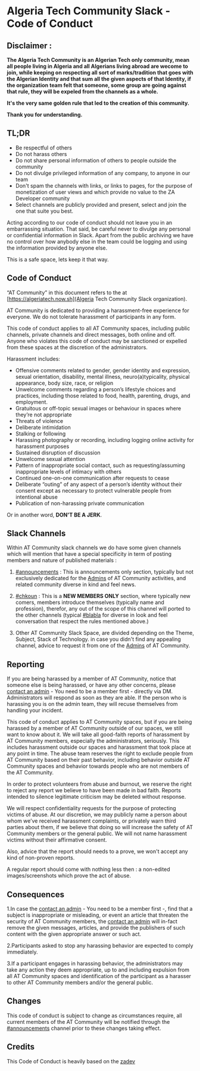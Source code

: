 # Algeria Tech Community Slack - Code of Conduct

## Disclaimer : 

**The Algeria Tech Community is an Algerian Tech only community, mean all people living in Algeria and all Algerians living abroad are wecome to join, while keeping on respecting all sort of marks/tradition that goes with the Algerian Identity and that sum all the given aspects of that Identity, if the organization team felt that someone, some group are going against that rule, they will be expeled from the channels as a whole.**

**It's the very same golden rule that led to the creation of this community.**

**Thank you for understanding.**

## TL;DR

* Be respectful of others
* Do not harass others
* Do not share personal information of others to people outside the community
* Do not divulge privileged information of any company, to anyone in our team
* Don't spam the channels with links, or links to pages, for the purpose of monetization of user views and which provide no value to the ZA Developer community
* Select channels are publicly provided and present, select and join the one that suite you best.


Acting according to our code of conduct should not leave you in an embarrassing situation. That said, be careful never to divulge any personal or confidential information in Slack. Apart from the public archiving we have no control over how anybody else in the team could be logging and using the information provided by anyone else.

This is a safe space, lets keep it that way.

## Code of Conduct

“AT Community” in this document refers to the  at [https://algeriatech.now.sh](Algeria Tech Community Slack organization).

AT Community is dedicated to providing a harassment-free experience for everyone. We do not tolerate harassment of participants in any form.

This code of conduct applies to all AT Community spaces, including public channels, private channels and direct messages, both online and off. Anyone who violates this code of conduct may be sanctioned or expelled from these spaces at the discretion of the administrators.


Harassment includes:

* Offensive comments related to gender, gender identity and expression, sexual orientation, disability, mental illness, neuro(a)typicality, physical appearance, body size, race, or religion
* Unwelcome comments regarding a person’s lifestyle choices and practices, including those related to food, health, parenting, drugs, and employment.
* Gratuitous or off-topic sexual images or behaviour in spaces where they’re not appropriate
* Threats of violence
* Deliberate intimidation
* Stalking or following
* Harassing photography or recording, including logging online activity for harassment purposes
* Sustained disruption of discussion
* Unwelcome sexual attention
* Pattern of inappropriate social contact, such as requesting/assuming inappropriate levels of intimacy with others
* Continued one-on-one communication after requests to cease
* Deliberate “outing” of any aspect of a person’s identity without their consent except as necessary to protect vulnerable people from intentional abuse
* Publication of non-harassing private communication

Or in another word, **DON'T BE A JERK**.

## Slack Channels

Within AT Community slack channels we do have some given channels which will mention that have a special specificity
in term of posting members and nature of published materials :

1. [#announcements](https://algeriatech.slack.com/messages/announcements/) : This is announcements only section, typically but not exclusively dedicated for the [Admins](https://algeriatech.slack.com/team) of AT Community activities, and related community diverse in kind and feel news.

2. [#chkoun](https://algeriatech.slack.com/messages/chkoun/) : This is a **NEW MEMBERS ONLY** section, where typically
new comers, members introduce themselves (typically name and profession), therefor, any out of the scope of this channel will ported to the other channels (typical [#blabla](https://algeriatech.slack.com/messages/blabla/) for diverse in look and feel conversation that respect the rules mentioned above.)

3. Other AT Community Slack Space, are divided depending on the Theme, Subject, Stack of Technology. in case you didn't find any appealing channel, advice to request it from one of the [Admins](https://algeriatech.slack.com/team) of AT Community.

## Reporting

If you are being harassed by a member of AT Community, notice that someone else is being harassed, or have any other concerns, please [contact an admin](https://algeriatech.slack.com/team) - You need to be a member first - directly via DM. Administrators will respond as soon as they are able. If the person who is harassing you is on the admin team, they will recuse themselves from handling your incident.

This code of conduct applies to AT Community spaces, but if you are being harassed by a member of AT Community outside of our spaces, we still want to know about it. We will take all good-faith reports of harassment by AT Community members, especially the administrators, seriously. This includes harassment outside our spaces and harassment that took place at any point in time. The abuse team reserves the right to exclude people from AT Community based on their past behavior, including behavior outside AT Community spaces and behavior towards people who are not members of the AT Community.

In order to protect volunteers from abuse and burnout, we reserve the right to reject any report we believe to have been made in bad faith. Reports intended to silence legitimate criticism may be deleted without response.

We will respect confidentiality requests for the purpose of protecting victims of abuse. At our discretion, we may publicly name a person about whom we’ve received harassment complaints, or privately warn third parties about them, if we believe that doing so will increase the safety of AT Community members or the general public. We will not name harassment victims without their affirmative consent.

Also, advice that the report should needs to a prove, we won't accept any kind of non-proven reports.

A regular report should come with nothing less then : a non-edited images/screenshots which prove the act of abuse.

## Consequences

1.In case the [contact an admin](https://algeriatech.slack.com/team) - You need to be a member first -, find that a subject is inappropriate or misleading, or event an article that threaten the security of AT Community members, the [contact an admin](https://algeriatech.slack.com/team) will in-fact remove the given messages, articles, and provide
the publishers of such content with the given appropriate answer or such act.

2.Participants asked to stop any harassing behavior are expected to comply immediately.

3.If a participant engages in harassing behavior, the administrators may take any action they deem appropriate, up to and including expulsion from all AT Community spaces and identification of the participant as a harasser to other AT Community members and/or the general public.


## Changes
This code of conduct is subject to change as circumstances require, all current members of the AT Community will be notified through the [#announcements](https://algeriatech.slack.com/messages/announcements/) channel prior to these changes taking effect.


## Credits

This Code of Conduct is heavily based on the [zadev](https://github.com/zadev/code-of-conduct/blob/master/README.md)
